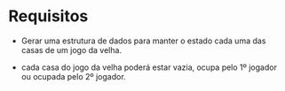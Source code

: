 # Requisitos
* Gerar uma estrutura de dados para manter o estado cada uma das casas de um jogo da velha. 
 
* cada casa do jogo da velha poderá estar vazia, ocupa pelo 1º jogador ou ocupada pelo 2º jogador. 